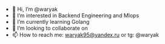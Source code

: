 - 👋 Hi, I’m @waryak
- 👀 I’m interested in Backend Engineering and Mlops
- 🌱 I’m currently learning Golang 
- 💞️ I’m looking to collaborate on 
- 📫 How to reach me: waryak95@yandex.ru or tg: @waryak

<!---
waryak/waryak is a ✨ special ✨ repository because its `README.md` (this file) appears on your GitHub profile.
You can click the Preview link to take a look at your changes.
--->
